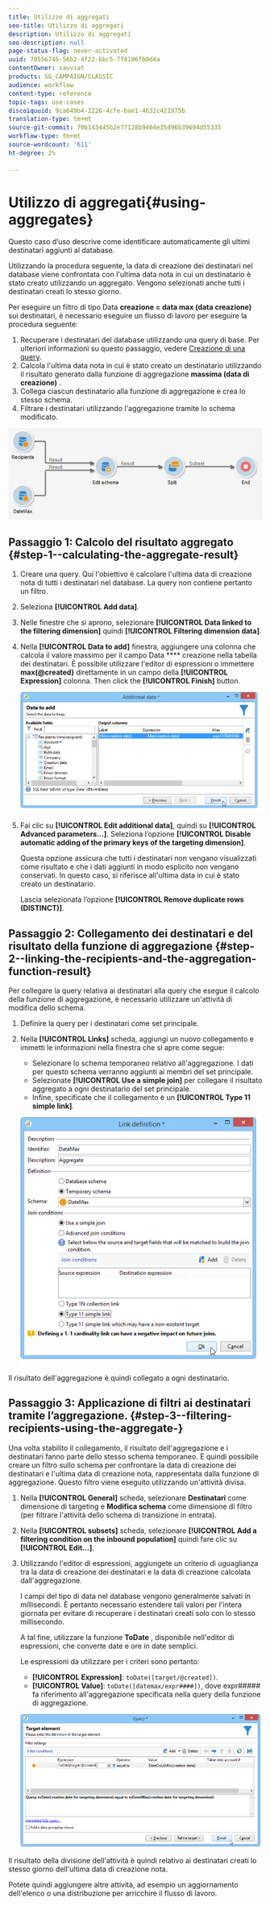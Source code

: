 ```yaml
---
title: Utilizzo di aggregati
seo-title: Utilizzo di aggregati
description: Utilizzo di aggregati
seo-description: null
page-status-flag: never-activated
uuid: 70556745-56b2-4f22-bbc5-7f8106fb0d4a
contentOwner: sauviat
products: SG_CAMPAIGN/CLASSIC
audience: workflow
content-type: reference
topic-tags: use-cases
discoiquuid: 9ca649b4-2226-4cfe-bae1-4632c421975b
translation-type: tm+mt
source-git-commit: 70b143445b2e77128b9404e35d96b39694d55335
workflow-type: tm+mt
source-wordcount: '611'
ht-degree: 2%

---
```



# Utilizzo di aggregati{#using-aggregates}

Questo caso d’uso descrive come identificare automaticamente gli ultimi destinatari aggiunti al database.

Utilizzando la procedura seguente, la data di creazione dei destinatari nel database viene confrontata con l&#39;ultima data nota in cui un destinatario è stato creato utilizzando un aggregato. Vengono selezionati anche tutti i destinatari creati lo stesso giorno.

Per eseguire un filtro di tipo Data **creazione = data max (data creazione)** sui destinatari, è necessario eseguire un flusso di lavoro per eseguire la procedura seguente:

1. Recuperare i destinatari del database utilizzando una query di base. Per ulteriori informazioni su questo passaggio, vedere [Creazione di una query](../../workflow/using/query.md#creating-a-query).
1. Calcola l&#39;ultima data nota in cui è stato creato un destinatario utilizzando il risultato generato dalla funzione di aggregazione **massima (data di creazione)** .
1. Collega ciascun destinatario alla funzione di aggregazione e crea lo stesso schema.
1. Filtrare i destinatari utilizzando l&#39;aggregazione tramite lo schema modificato.

![](assets/datamanagement_usecase_1.png)

## Passaggio 1: Calcolo del risultato aggregato {#step-1--calculating-the-aggregate-result}

1. Creare una query. Qui l&#39;obiettivo è calcolare l&#39;ultima data di creazione nota di tutti i destinatari nel database. La query non contiene pertanto un filtro.
1. Seleziona **[!UICONTROL Add data]**.
1. Nelle finestre che si aprono, selezionare **[!UICONTROL Data linked to the filtering dimension]** quindi **[!UICONTROL Filtering dimension data]**.
1. Nella **[!UICONTROL Data to add]** finestra, aggiungere una colonna che calcola il valore massimo per il campo Data **** creazione nella tabella dei destinatari. È possibile utilizzare l&#39;editor di espressioni o immettere **max(@created)** direttamente in un campo della **[!UICONTROL Expression]** colonna. Then click the **[!UICONTROL Finish]** button.

   ![](assets/datamanagement_usecase_2.png)

1. Fai clic su **[!UICONTROL Edit additional data]**, quindi su **[!UICONTROL Advanced parameters...]**. Seleziona l’opzione **[!UICONTROL Disable automatic adding of the primary keys of the targeting dimension]**.

   Questa opzione assicura che tutti i destinatari non vengano visualizzati come risultato e che i dati aggiunti in modo esplicito non vengano conservati. In questo caso, si riferisce all&#39;ultima data in cui è stato creato un destinatario.

   Lascia selezionata l’opzione **[!UICONTROL Remove duplicate rows (DISTINCT)]**.

## Passaggio 2: Collegamento dei destinatari e del risultato della funzione di aggregazione {#step-2--linking-the-recipients-and-the-aggregation-function-result}

Per collegare la query relativa ai destinatari alla query che esegue il calcolo della funzione di aggregazione, è necessario utilizzare un&#39;attività di modifica dello schema.

1. Definire la query per i destinatari come set principale.
1. Nella **[!UICONTROL Links]** scheda, aggiungi un nuovo collegamento e immetti le informazioni nella finestra che si apre come segue:

   * Selezionare lo schema temporaneo relativo all&#39;aggregazione. I dati per questo schema verranno aggiunti ai membri del set principale.
   * Selezionate **[!UICONTROL Use a simple join]** per collegare il risultato aggregato a ogni destinatario del set principale.
   * Infine, specificate che il collegamento è un **[!UICONTROL Type 11 simple link]**.

   ![](assets/datamanagement_usecase_3.png)

Il risultato dell&#39;aggregazione è quindi collegato a ogni destinatario.

## Passaggio 3: Applicazione di filtri ai destinatari tramite l’aggregazione. {#step-3--filtering-recipients-using-the-aggregate-}

Una volta stabilito il collegamento, il risultato dell&#39;aggregazione e i destinatari fanno parte dello stesso schema temporaneo. È quindi possibile creare un filtro sullo schema per confrontare la data di creazione dei destinatari e l&#39;ultima data di creazione nota, rappresentata dalla funzione di aggregazione. Questo filtro viene eseguito utilizzando un&#39;attività divisa.

1. Nella **[!UICONTROL General]** scheda, selezionare **Destinatari** come dimensione di targeting e **Modifica schema** come dimensione di filtro (per filtrare l&#39;attività dello schema di transizione in entrata).
1. Nella **[!UICONTROL subsets]** scheda, selezionare **[!UICONTROL Add a filtering condition on the inbound population]** quindi fare clic su **[!UICONTROL Edit...]**.
1. Utilizzando l&#39;editor di espressioni, aggiungete un criterio di uguaglianza tra la data di creazione dei destinatari e la data di creazione calcolata dall&#39;aggregazione.

   I campi del tipo di data nel database vengono generalmente salvati in millisecondi. È pertanto necessario estendere tali valori per l&#39;intera giornata per evitare di recuperare i destinatari creati solo con lo stesso millisecondo.

   A tal fine, utilizzare la funzione **ToDate** , disponibile nell&#39;editor di espressioni, che converte date e ore in date semplici.

   Le espressioni da utilizzare per i criteri sono pertanto:

   * **[!UICONTROL Expression]**: `toDate([target/@created])`.
   * **[!UICONTROL Value]**: `toDate([datemax/expr####])`, dove expr##### fa riferimento all&#39;aggregazione specificata nella query della funzione di aggregazione.

   ![](assets/datamanagement_usecase_4.png)

Il risultato della divisione dell&#39;attività è quindi relativo ai destinatari creati lo stesso giorno dell&#39;ultima data di creazione nota.

Potete quindi aggiungere altre attività, ad esempio un aggiornamento dell&#39;elenco o una distribuzione per arricchire il flusso di lavoro.

